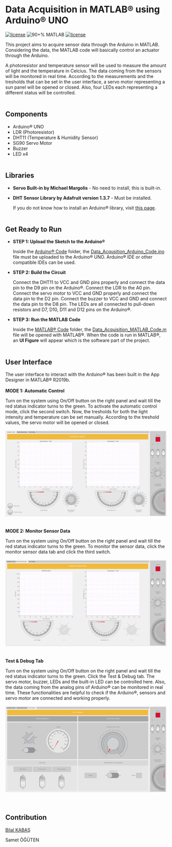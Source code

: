 # Data Acquisition in MATLAB® using Arduino® UNO

[![license](https://img.shields.io/badge/MATLAB-R2019b-orange)](https://ch.mathworks.com/products/new_products/latest_features.html)
![90+% MATLAB](https://img.shields.io/badge/MATLAB-88.2%25-blue)
[![license](https://img.shields.io/badge/License-MIT-green)](https://github.com/bilalkabas/Data-Acquisition-in-MATLAB-using-Arduino/blob/master/LICENSE)

This project aims to acquire sensor data through the Arduino in MATLAB. Considering the data, the MATLAB code will basically control an actuator through the Arduino.

A photoresistor and temperature sensor will be used to measure the amount of light and the temperature in Celcius. The data coming from the sensors will be monitored in real time. According to the measurements and the tresholds that can be set in the user interface, a servo motor representing a sun panel will be opened or closed. Also, four LEDs each representing a different status will be controlled.
<br><br>
## Components
 
-   Arduino® UNO
-   LDR (Photoresistor)
-   DHT11 (Temperature & Humidity Sensor)
-   SG90 Servo Motor
-   Buzzer
-   LED x4
<br><br>
## Libraries
-   **Servo Built-in by Michael Margolis** - No need to install, this is built-in.
-   **DHT Sensor Library by Adafruit version 1.3.7** - Must be installed.

    If you do not know how to install an Arduino® library, visit [this page](https://www.arduino.cc/en/guide/libraries).
<br><br>
## Get Ready to Run
-    **STEP 1: Upload the Sketch to the Arduino®**

      Inside the [Arduino® Code](https://github.com/bilalkabas/Data-Acquisition-in-MATLAB-using-Arduino/tree/master/Arduino%C2%AE%20Code) folder, the [Data_Acqusition_Arduino_Code.ino](https://github.com/bilalkabas/Data-Acquisition-in-MATLAB-using-Arduino/blob/master/Arduino%C2%AE%20Code/Data_Acqusition_Arduino_Code.ino) file must be uploaded to the Arduino® UNO. Arduino® IDE or other compatible IDEs can be used.
      
-    **STEP 2: Build the Circuit**
      
      Connect the DHT11 to VCC and GND pins properly and connect the data pin to the D9 pin on the Arduino®. Connect the LDR to the A0 pin. Connect the servo motor to VCC and GND properly and connect the data pin to the D2 pin. Connect the buzzer to VCC and GND and connect the data pin to the D8 pin. The LEDs are all connected to pull-down resistors and D7, D10, D11 and D12 pins on the Arduino®.
      
-    **STEP 3: Run the MATLAB Code**
      
      Inside the [MATLAB® Code](https://github.com/bilalkabas/Data-Acquisition-in-MATLAB-using-Arduino/tree/master/MATLAB%C2%AE%20Code) folder, the [Data_Acquisition_MATLAB_Code.m](https://github.com/bilalkabas/Data-Acquisition-in-MATLAB-using-Arduino/tree/master/MATLAB%C2%AE%20Code) file will be opened with MATLAB®. When the code is run in MATLAB®, an **UI Figure** will appear which is the software part of the project.
<br><br>
## User Interface

The user interface to interact with the Arduino® has been built in the App Designer in MATLAB® R2019b.
<br><br>
**MODE 1: Automatic Control**

Turn on the system using On/Off button on the right panel and wait till the red status indicator turns to the green. To activate the automatic control mode, click the second switch. Now, the tresholds for both the light intensity and temperature can be set manually. According to the treshold values, the servo motor will be opened or closed.
<br><br>
![Automatic Control Tab](https://github.com/bilalkabas/Data-Acquisition-in-MATLAB-using-Arduino/blob/master/docs/images/Data-Acquisition-in-MATLAB-using-Arduino_UI1.png)
<br><br><br>
**MODE 2: Monitor Sensor Data**

Turn on the system using On/Off button on the right panel and wait till the red status indicator turns to the green. To monitor the sensor data, click the monitor sensor data tab and click the third switch.
<br><br>
![Monitor Sensor Data](https://github.com/bilalkabas/Data-Acquisition-in-MATLAB-using-Arduino/blob/master/docs/images/Data-Acquisition-in-MATLAB-using-Arduino_UI2.png)
<br><br><br>
**Test & Debug Tab**

Turn on the system using On/Off button on the right panel and wait till the red status indicator turns to the green. Click the Test & Debug tab. The servo motor, buzzer, LEDs and the built-in LED can be controlled here. Also, the data coming from the analog pins of Arduino® can be monitored in real time. These functionalities are helpful to check if the Arduino®, sensors and servo motor are connected and working properly.
<br><br>
![Test & Debug](https://github.com/bilalkabas/Data-Acquisition-in-MATLAB-using-Arduino/blob/master/docs/images/Data-Acquisition-in-MATLAB-using-Arduino_UI3.png)
<br><br><br>
## Contribution

[Bilal KABAŞ](https://github.com/bilalkabas/)

Samet ÖĞÜTEN

